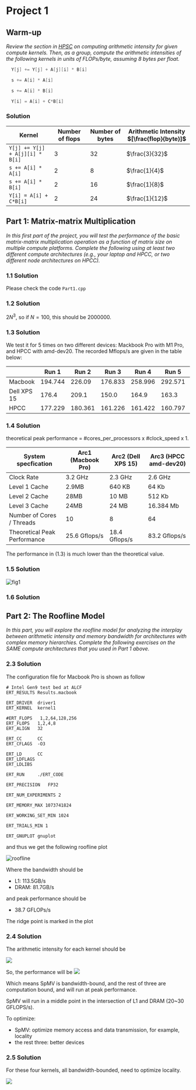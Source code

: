 # Project 1

## Warm-up

*Review the section in [HPSC](../assets/EijkhoutIntroToHPC2020.pdf) on computing arithmetic intensity for given compute kernels. 
Then, as a group, compute the arithmetic intensities of the following kernels in units of FLOPs/byte, assuming 8 bytes per float.*

```C
  Y[j] += Y[j] + A[j][i] * B[i]
```

```C
  s += A[i] * A[i]
```

```C
  s += A[i] * B[i]
```

```C
  Y[i] = A[i] + C*B[i]
```

### Solution

| Kernel      | Number of flops | Number of bytes | Arithmetic Intensity $[\frac{flop}{byte}]$|
| ----------- | ----------- | ----------- | ----------- |
| `Y[j] += Y[j] + A[j][i] * B[i]`      |    3    |    32    |    $\frac{3}{32}$    |
| `s += A[i] * A[i]`   |    2    |    8    |    $\frac{1}{4}$    |
| `s += A[i] * B[i]`   |    2    |    16    |    $\frac{1}{8}$    |
| `Y[i] = A[i] + C*B[i]`   |    2    |    24    |    $\frac{1}{12}$    |

## Part 1: Matrix-matrix Multiplication

*In this first part of the project, you will test the performance of the basic matrix-matrix multiplication operation as a function of matrix size on multiple compute platforms. Complete the following using at least two different compute architectures (e.g., your laptop and HPCC, or two different node architectures on HPCC).*

### 1.1 Solution 

Please check the code `Part1.cpp`

### 1.2 Solution 

$2N^{3}$, so if $N=100$, this should be $2000000$. 

### 1.3 Solution 

 We test it for 5 times on two different devices: Mackbook Pro with M1 Pro, and HPCC with amd-dev20. The recorded Mflops/s are given in the table below:

|             | Run 1   | Run 2   | Run 3   | Run 4   | Run 5   | Avg.     |
|-------------|---------|---------|---------|---------|---------|----------|
| Macbook     | 194.744 | 226.09  | 176.833 | 258.996 | 292.571 | 229.8468 |
| Dell XPS 15 | 176.4   | 209.1   | 150.0   | 164.9   | 163.3   | 172.74   |
| HPCC        | 177.229 | 180.361 | 161.226 | 161.422 | 160.797 | 168.207  |

### 1.4 Solution

theoretical peak performance = #cores_per_processors x #clock_speed x 1. 

| System specfication          | Arc1 (Macbook Pro) | Arc2 (Dell XPS 15) | Arc3 (HPCC amd-dev20) |
| ---------------------------- | ------------------ | ------------------ | --------------------- |
| Clock Rate                   | 3.2 GHz            | 2.3 GHz            | 2.6 GHz               |
| Level 1 Cache                | 2.9MB              | 640 KB             | 64 Kb                 |
| Level 2 Cache                | 28MB               | 10 MB              | 512 Kb                |
| Level 3 Cache                | 24MB               | 24 MB              | 16.384 Mb             |
| Number of Cores / Threads    | 10                 | 8                  | 64                    |
| Theoretical Peak Performance | 25.6 Gflops/s      | 18.4 Gflops/s      | 83.2 Gflops/s         |

The performance in (1.3) is much lower than the theoretical value. 

### 1.5 Solution 

![fig1](./image.png)


### 1.6 Solution

## Part 2: The Roofline Model 

*In this part, you will explore the roofline model for analyzing the interplay between arithmetic intensity and memory bandwidth for architectures with complex memory hierarchies. Complete the following exercises on the _SAME_ compute architectures that you used in Part 1 above.*

### 2.3 Solution

The configuration file for Macbook Pro is shown as follow
```
# Intel Gen9 test bed at ALCF
ERT_RESULTS Results.macbook

ERT_DRIVER  driver1
ERT_KERNEL  kernel1

#ERT_FLOPS   1,2,64,128,256
ERT_FLOPS   1,2,4,8
ERT_ALIGN   32

ERT_CC      CC
ERT_CFLAGS  -O3 

ERT_LD      CC
ERT_LDFLAGS 
ERT_LDLIBS

ERT_RUN     ./ERT_CODE

ERT_PRECISION   FP32

ERT_NUM_EXPERIMENTS 2

ERT_MEMORY_MAX 1073741824

ERT_WORKING_SET_MIN 1024

ERT_TRIALS_MIN 1

ERT_GNUPLOT gnuplot
```

and thus we get the following roofline plot

![roofline](./roofline.jpg)

Where the bandwidth should be
* L1: 113.5GB/s
* DRAM: 81.7GB/s

and peak performance should be
* 38.7 GFLOPs/s

The ridge point is marked in the plot

### 2.4 Solution

The arithmetic intensity for each kernel should be

![](./stat.png)

So, the performance will be 
![](./roofline2.jpg)

Which means SpMV is bandwidth-bound, and the rest of three are computation bound, and will run at peak performance.

SpMV will run in a middle point in the intersection of L1 and DRAM (20~30 GFLOPS/s).

To optimize:
* SpMV: optimize memory access and data transmission, for example, locality
* the rest three: better devices

### 2.5 Solution

For these four kernels, all bandwidth-bounded, need to optimize locality.

![](./roofline3.jpg)

